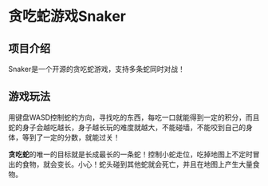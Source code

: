 # 贪吃蛇游戏Snaker

## 项目介绍

Snaker是一个开源的贪吃蛇游戏，支持多条蛇同时对战！



## 游戏玩法

用键盘WASD控制蛇的方向，寻找吃的东西，每吃一口就能得到一定的积分，而且蛇的身子会越吃越长，身子越长玩的难度就越大，不能碰墙，不能咬到自己的身体，等到了一定的分数，就能过关！

**贪吃蛇**的唯一的目标就是长成最长的一条蛇！控制小蛇走位，吃掉地图上不定时冒出的食物，就会变长。小心！蛇头碰到其他蛇就会死亡，并且在地图上产生大量食物。
